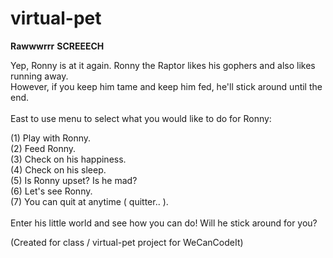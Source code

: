# virtual-pet

**Rawwwrrr** **SCREEECH**

Yep, Ronny is at it again. Ronny the Raptor likes his gophers and also likes running away. <br>
However, if you keep him tame and keep him fed, he'll stick around until the end. <br>
<br>
East to use menu to select what you would like to do for Ronny: <br>

(1) Play with Ronny.<br>
(2) Feed Ronny.<br>
(3) Check on his happiness.<br> 
(4) Check on his sleep.<br>
(5) Is Ronny upset? Is he mad?<br>
(6) Let's see Ronny. <br>
(7) You can quit at anytime ( quitter.. ).<br>
<br>
Enter his little world and see how you can do! Will he stick around for you?<br>
   
(Created for class / virtual-pet project for WeCanCodeIt)
